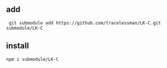 ## add
```
 git submodule add https://github.com/tracelessman/LK-C.git submodule/LK-C
```
## install
```
npm i submodule/LK-C
```

